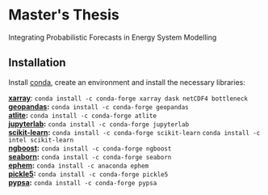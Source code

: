 # Master's Thesis
Integrating Probabilistic Forecasts in Energy System Modelling

## Installation

Install [conda](https://docs.conda.io/en/latest/miniconda.html), create an environment and install the necessary libraries:

**[xarray](https://xarray.pydata.org/en/stable/getting-started-guide/installing.html)**: 
`conda install -c conda-forge xarray dask netCDF4 bottleneck` \
**[geopandas](https://geopandas.org/en/stable/):** `conda install -c conda-forge geopandas` \
**[atlite](https://atlite.readthedocs.io/en/latest/installation.html):** `conda install -c conda-forge atlite`\
**[jupyterlab](https://jupyterlab.readthedocs.io/en/stable/getting_started/installation.html):** `conda install -c conda-forge jupyterlab`\
**[scikit-learn](https://scikit-learn.org/stable/install.html):** `conda install -c conda-forge scikit-learn` `conda install -c intel scikit-learn`\
**[ngboost](https://github.com/stanfordmlgroup/ngboost):** `conda install -c conda-forge ngboost`\
**[seaborn](https://seaborn.pydata.org/index.html):** `conda install -c conda-forge seaborn`\
**[ephem](https://pypi.org/project/ephem/):** `conda install -c anaconda ephem`\
**[pickle5](https://docs.python.org/3/library/pickle.html):** `conda install -c conda-forge pickle5`\
**[pypsa](https://pypsa.org/):** `conda install -c conda-forge pypsa
`

